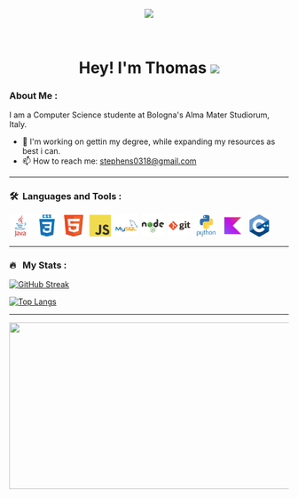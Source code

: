 <p align="center"><img src="https://media.giphy.com/media/v1.Y2lkPTc5MGI3NjExZHc1MnlwaTVsMWlzcTZpNWRoZ2lnYmFwemcwYjJidmg1Z3R3am92MiZlcD12MV9pbnRlcm5hbF9naWZfYnlfaWQmY3Q9cw/Zebztgv7jmkoLe1DoY/giphy.gif" width="100"/></p>
<p align="center">
<img src="https://komarev.com/ghpvc/?username=tstephenscr&style=flat-square&color=blue" alt=""/>

<h1 align="center">Hey! I'm Thomas <img src="https://media.giphy.com/media/hvRJCLFzcasrR4ia7z/giphy.gif" width="40"></h1>

### About Me :

I am a Computer Science studente at Bologna's Alma Mater Studiorum, Italy.

- 🔭 I'm working on gettin my degree, while expanding my resources as best i can.
- 📫 How to reach me: stephens0318@gmail.com

---

### 🛠 &nbsp;Languages and Tools :

<p>
<img src="https://github.com/devicons/devicon/blob/master/icons/java/java-original-wordmark.svg" title="Java" alt="Java" width="40" height="40"/>&nbsp;
<img src="https://github.com/devicons/devicon/blob/master/icons/css3/css3-plain-wordmark.svg"  title="CSS3" alt="CSS" width="40" height="40"/>&nbsp;
<img src="https://github.com/devicons/devicon/blob/master/icons/html5/html5-original.svg" title="HTML5" alt="HTML" width="40" height="40"/>&nbsp;
<img src="https://github.com/devicons/devicon/blob/master/icons/javascript/javascript-original.svg" title="JavaScript" alt="JavaScript" width="40" height="40"/>&nbsp;
<img src="https://github.com/devicons/devicon/blob/master/icons/mysql/mysql-original-wordmark.svg" title="MySQL"  alt="MySQL" width="40" height="40"/>&nbsp;
<img src="https://github.com/devicons/devicon/blob/master/icons/nodejs/nodejs-original-wordmark.svg" title="NodeJS" alt="NodeJS" width="40" height="40"/>&nbsp;
<img src="https://github.com/devicons/devicon/blob/master/icons/git/git-original-wordmark.svg" title="Git" **alt="Git" width="40" height="40"/>&nbsp;
<img src="https://github.com/devicons/devicon/blob/master/icons/python/python-original-wordmark.svg" title="Python" **alt="Python" width="40" height="40"/>&nbsp;
<img src="https://github.com/devicons/devicon/blob/master/icons/kotlin/kotlin-original.svg" title="Kotlin" **alt="Kotlin" width="40" height="40"/>&nbsp;
<img src="https://github.com/devicons/devicon/blob/master/icons/cplusplus/cplusplus-original.svg" title="Cplusplus" **alt="Cplusplus" width="40" height="40"/>&nbsp;
</p>

---

### 🔥 &nbsp; My Stats :
[![GitHub Streak](http://github-readme-streak-stats.herokuapp.com?user=TStephensCr&theme=dark&background=000000)](https://git.io/streak-stats)

[![Top Langs](https://github-readme-stats.vercel.app/api/top-langs/?username=TStephensCr&layout=compact&theme=vision-friendly-dark)](https://github.com/anuraghazra/github-readme-stats)

---

<p align="center"><img src="https://media.giphy.com/media/v1.Y2lkPTc5MGI3NjExbGV4c2xpMnQxcW9jMmlyZ2o4a2YxeTYzc3lmbnN3OTh1NGhpMzh6cCZlcD12MV9pbnRlcm5hbF9naWZfYnlfaWQmY3Q9Zw/13HgwGsXF0aiGY/giphy.gif" width="600" height="300"  /></p>
